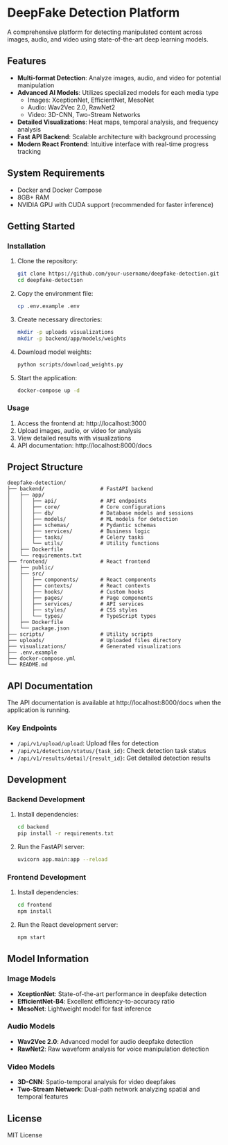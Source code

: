 # DeepFake Detection Platform

A comprehensive platform for detecting manipulated content across images, audio, and video using state-of-the-art deep learning models.

## Features

- **Multi-format Detection**: Analyze images, audio, and video for potential manipulation
- **Advanced AI Models**: Utilizes specialized models for each media type
  - Images: XceptionNet, EfficientNet, MesoNet
  - Audio: Wav2Vec 2.0, RawNet2
  - Video: 3D-CNN, Two-Stream Networks
- **Detailed Visualizations**: Heat maps, temporal analysis, and frequency analysis
- **Fast API Backend**: Scalable architecture with background processing
- **Modern React Frontend**: Intuitive interface with real-time progress tracking

## System Requirements

- Docker and Docker Compose
- 8GB+ RAM
- NVIDIA GPU with CUDA support (recommended for faster inference)

## Getting Started

### Installation

1. Clone the repository:
   ```bash
   git clone https://github.com/your-username/deepfake-detection.git
   cd deepfake-detection
   ```

2. Copy the environment file:
   ```bash
   cp .env.example .env
   ```

3. Create necessary directories:
   ```bash
   mkdir -p uploads visualizations
   mkdir -p backend/app/models/weights
   ```

4. Download model weights:
   ```bash
   python scripts/download_weights.py
   ```

5. Start the application:
   ```bash
   docker-compose up -d
   ```

### Usage

1. Access the frontend at: http://localhost:3000
2. Upload images, audio, or video for analysis
3. View detailed results with visualizations
4. API documentation: http://localhost:8000/docs

## Project Structure

```
deepfake-detection/
├── backend/                  # FastAPI backend
│   ├── app/
│   │   ├── api/              # API endpoints
│   │   ├── core/             # Core configurations
│   │   ├── db/               # Database models and sessions
│   │   ├── models/           # ML models for detection
│   │   ├── schemas/          # Pydantic schemas
│   │   ├── services/         # Business logic
│   │   ├── tasks/            # Celery tasks
│   │   └── utils/            # Utility functions
│   ├── Dockerfile
│   └── requirements.txt
├── frontend/                 # React frontend
│   ├── public/
│   ├── src/
│   │   ├── components/       # React components
│   │   ├── contexts/         # React contexts
│   │   ├── hooks/            # Custom hooks
│   │   ├── pages/            # Page components
│   │   ├── services/         # API services
│   │   ├── styles/           # CSS styles
│   │   └── types/            # TypeScript types
│   ├── Dockerfile
│   └── package.json
├── scripts/                  # Utility scripts
├── uploads/                  # Uploaded files directory
├── visualizations/           # Generated visualizations
├── .env.example
├── docker-compose.yml
└── README.md
```

## API Documentation

The API documentation is available at http://localhost:8000/docs when the application is running.

### Key Endpoints

- `/api/v1/upload/upload`: Upload files for detection
- `/api/v1/detection/status/{task_id}`: Check detection task status
- `/api/v1/results/detail/{result_id}`: Get detailed detection results

## Development

### Backend Development

1. Install dependencies:
   ```bash
   cd backend
   pip install -r requirements.txt
   ```

2. Run the FastAPI server:
   ```bash
   uvicorn app.main:app --reload
   ```

### Frontend Development

1. Install dependencies:
   ```bash
   cd frontend
   npm install
   ```

2. Run the React development server:
   ```bash
   npm start
   ```

## Model Information

### Image Models

- **XceptionNet**: State-of-the-art performance in deepfake detection
- **EfficientNet-B4**: Excellent efficiency-to-accuracy ratio
- **MesoNet**: Lightweight model for fast inference

### Audio Models

- **Wav2Vec 2.0**: Advanced model for audio deepfake detection
- **RawNet2**: Raw waveform analysis for voice manipulation detection

### Video Models

- **3D-CNN**: Spatio-temporal analysis for video deepfakes
- **Two-Stream Network**: Dual-path network analyzing spatial and temporal features

## License

MIT License